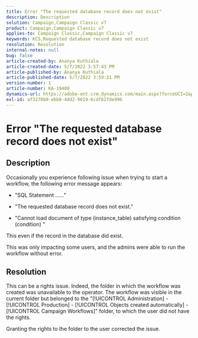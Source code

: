 ```yaml
---
title: Error "The requested database record does not exist"
description: Description
solution: Campaign,Campaign Classic v7
product: Campaign,Campaign Classic v7
applies-to: Campaign Classic,Campaign Classic v7
keywords: KCS,Requested database record does not exist
resolution: Resolution
internal-notes: null
bug: false
article-created-by: Ananya Kuthiala
article-created-date: 5/7/2022 3:57:43 PM
article-published-by: Ananya Kuthiala
article-published-date: 5/7/2022 3:59:31 PM
version-number: 1
article-number: KA-19400
dynamics-url: https://adobe-ent.crm.dynamics.com/main.aspx?forceUCI=1&pagetype=entityrecord&etn=knowledgearticle&id=caa7bd67-1ece-ec11-a7b5-0022480a8e40
exl-id: af3278b0-ebb8-4dd2-9619-6cdf62fde996
---
```

# Error "The requested database record does not exist"

## Description


Occasionally you experience following issue when trying to start a workflow, the following error message appears:

- "SQL Statement ......"

- "The requested database record does not exist."

- "Cannot load document of type (instance_table) satisfying condition (condition) "

This even if the record in the database did exist.

This was only impacting some users, and the admins were able to run the workflow without error.


## Resolution


This can be a rights issue. Indeed, the folder in which the workflow was created was unavailable to the operator. The workflow was visible in the current folder but belonged to the "[!UICONTROL Administration] - [!UICONTROL Production] - [!UICONTROL Objects created automatically] - [!UICONTROL Campaign Workflows]" folder, to which the user did not have the rights.

Granting the rights to the folder to the user corrected the issue.
